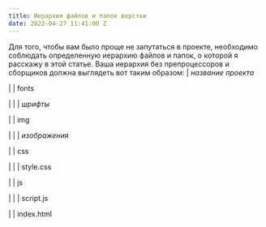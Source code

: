 ```yaml
---
title: Иерархия файлов и папок верстки
date: 2022-04-27 11:41:00 Z
---
```


Для того, чтобы вам было проще не запутаться в проекте, необходимо соблюдать определенную иерархию файлов и папок, о которой я расскажу в этой статье.
Ваша иерархия без препроцессоров и сборщиков должна выглядеть вот таким образом:
| *название проекта*

| | fonts

| | | *шрифты*

| | img

| | | *изображения*

| | css

| | | style.css

| | js

| | | script.js

| | index.html